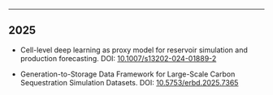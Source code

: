 ---
## 2025

- Cell-level deep learning as proxy model for reservoir simulation and production forecasting. DOI: [10.1007/s13202-024-01889-2](http://dx.doi.org/10.1007/s13202-024-01889-2)

- Generation-to-Storage Data Framework for Large-Scale Carbon Sequestration Simulation Datasets. DOI: [10.5753/erbd.2025.7365](http://dx.doi.org/10.5753/erbd.2025.7365)

